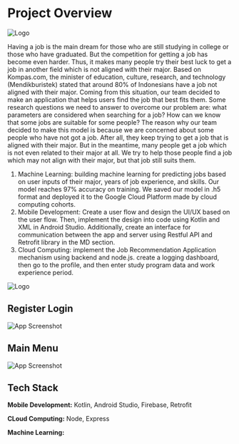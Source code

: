 
# Project Overview
![Logo](https://i.ibb.co/Z8sNHmK/Group-25.png)

Having a job is the main dream for those who are still studying in college or those who have graduated. But the competition for getting a job has become even harder. Thus, it makes many people try their best luck to get a job in another field which is not aligned with their major. Based on Kompas.com, the minister of education, culture, research, and technology (Mendikburistek) stated that around 80% of Indonesians have a job not aligned with their major. Coming from this situation, our team decided to make an application that helps users find the job that best fits them. Some research questions we need to answer to overcome our problem are: what parameters are considered when searching for a job? How can we know that some jobs are suitable for some people? The reason why our team decided to make this model is because we are concerned about some people who have not got a job. After all, they keep trying to get a job that is aligned with their major. But in the meantime, many people get a job which is not even related to their major at all. We try to help those people find a job which may not align with their major, but that job still suits them.

1. Machine Learning: building machine learning for predicting jobs based on user inputs of their major, years of job experience, and skills. Our model reaches 97% accuracy on training. We saved our model in .h5 format and deployed it to the Google Cloud Platform made by cloud computing cohorts.
2. Mobile Development: Create a user flow and design the UI/UX based on the user flow. Then, implement the design into code using Kotlin and XML in Android Studio. Additionally, create an interface for communication between the app and server using Restful API and Retrofit library in the MD section.
3. Cloud Computing: implement the Job Recommendation Application mechanism using backend and node.js. create a logging dashboard, then go to the profile, and then enter study program data and work experience period. 



![Logo](https://i.ibb.co/r0Jy3mv/JobMatch.png)


## Register Login

![App Screenshot](https://i.ibb.co/sQvwnMw/Register-Login.png)

## Main Menu

![App Screenshot](https://i.ibb.co/hd7g6PC/Main-Menu.png)







## Tech Stack

**Mobile Development:**  Kotlin, Android Studio, Firebase, Retrofit

**CLoud Computing:** Node, Express

**Machine Learning:**  


